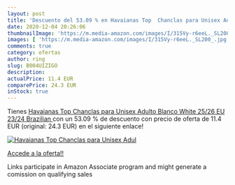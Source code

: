 ```yaml
---
layout: post
title: 'Descuento del 53.09 % en Havaianas Top  Chanclas para Unisex Adul'
date: 2020-12-04 20:26:06
thumbnailImage: 'https://m.media-amazon.com/images/I/315Vy-r6eeL._SL200_.jpg'
images: [ 'https://m.media-amazon.com/images/I/315Vy-r6eeL._SL200_.jpg' ]
comments: true
category: ofertas
author: ring
slug: B004UIZIGO
description:
actualPrice: 11.4 EUR
comparePrice: 24.3 EUR
inStock: true
---
```


Tienes [Havaianas Top  Chanclas para Unisex Adulto  Blanco  White   25/26 EU  23/24 Brazilian ](https://www.amazon.es/dp/B004UIZIGO/?tag=tolees-21) con un 53.09 % de descuento con precio de oferta de 11.4 EUR (original: 24.3 EUR) en el siguiente enlace!

[![Havaianas Top  Chanclas para Unisex Adul](https://m.media-amazon.com/images/I/315Vy-r6eeL._SL200_.jpg)](https://www.amazon.es/dp/B004UIZIGO/?tag=tolees-21)

[Accede a la oferta!!](https://www.amazon.es/dp/B004UIZIGO/?tag=tolees-21)

Links participate in Amazon Associate program and might generate a comission on qualifying sales


